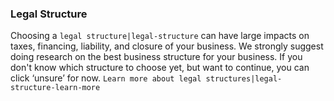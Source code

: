 ---
---

### Legal Structure

Choosing a `legal structure|legal-structure` can have large impacts on taxes, financing, liability, and closure of your business. We strongly suggest doing research on the best business structure for your business. If you don't know which structure to choose yet, but want to continue, you can click ‘unsure’ for now. `Learn more about legal structures|legal-structure-learn-more`
